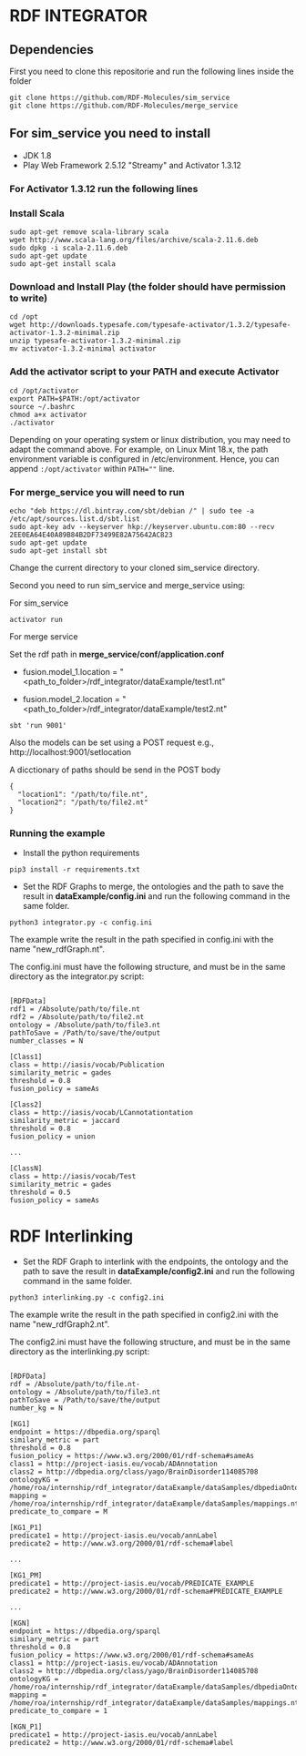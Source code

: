 # RDF INTEGRATOR

## Dependencies

First you need to clone this repositorie and run the following lines inside the folder

```
git clone https://github.com/RDF-Molecules/sim_service
git clone https://github.com/RDF-Molecules/merge_service
```

## For sim_service you need to install

* JDK 1.8
* Play Web Framework 2.5.12 "Streamy" and Activator 1.3.12

### For Activator 1.3.12 run the following lines

### Install Scala
```
sudo apt-get remove scala-library scala
wget http://www.scala-lang.org/files/archive/scala-2.11.6.deb
sudo dpkg -i scala-2.11.6.deb
sudo apt-get update
sudo apt-get install scala
```

### Download and Install Play (the folder should have permission to write)

```
cd /opt
wget http://downloads.typesafe.com/typesafe-activator/1.3.2/typesafe-activator-1.3.2-minimal.zip
unzip typesafe-activator-1.3.2-minimal.zip
mv activator-1.3.2-minimal activator
```

### Add the activator script to your PATH and execute Activator

```
cd /opt/activator
export PATH=$PATH:/opt/activator
source ~/.bashrc
chmod a+x activator
./activator
```

Depending on your operating system or linux distribution, you may need to adapt the command above. 
For example, on Linux Mint 18.x, the path environment variable is configured in /etc/environment. 
Hence, you can append ```:/opt/activator``` within ```PATH=""``` line.

### For merge_service you will need to run
```
echo "deb https://dl.bintray.com/sbt/debian /" | sudo tee -a /etc/apt/sources.list.d/sbt.list
sudo apt-key adv --keyserver hkp://keyserver.ubuntu.com:80 --recv 2EE0EA64E40A89B84B2DF73499E82A75642AC823
sudo apt-get update
sudo apt-get install sbt 
```

Change the current directory to your cloned sim_service directory.

Second you need to run sim_service and merge_service using:

For sim_service
```
activator run
```

For merge service

Set the rdf path in **merge_service/conf/application.conf**

* fusion.model_1.location = "<path_to_folder>/rdf_integrator/dataExample/test1.nt"

* fusion.model_2.location = "<path_to_folder>/rdf_integrator/dataExample/test2.nt"

```
sbt 'run 9001'
```

Also the models can be set using a POST request e.g., http://localhost:9001/setlocation

A dicctionary of paths should be send in the POST body

```
{ 
  "location1": "/path/to/file.nt",
  "location2": "/path/to/file2.nt"
}
``` 

### Running the example

* Install the python requirements

```
pip3 install -r requirements.txt
```

* Set the RDF Graphs to merge, the ontologies and the path to save the result in **dataExample/config.ini** and run the following command in the same folder.

```
python3 integrator.py -c config.ini
```

The example write the result in the path specified in config.ini with the name "new_rdfGraph.nt".

The config.ini must have the following structure, and must be in the same directory as the integrator.py script:

```

[RDFData]
rdf1 = /Absolute/path/to/file.nt
rdf2 = /Absolute/path/to/file2.nt
ontology = /Absolute/path/to/file3.nt
pathToSave = /Path/to/save/the/output
number_classes = N

[Class1]
class = http://iasis/vocab/Publication
similarity_metric = gades
threshold = 0.8
fusion_policy = sameAs

[Class2]
class = http://iasis/vocab/LCannotationtation
similarity_metric = jaccard
threshold = 0.8
fusion_policy = union

...

[ClassN]
class = http://iasis/vocab/Test
similarity_metric = gades
threshold = 0.5
fusion_policy = sameAs

```

# RDF Interlinking

* Set the RDF Graph to interlink with the endpoints, the ontology and the path to save the result in **dataExample/config2.ini** and run the following command in the same folder.

```
python3 interlinking.py -c config2.ini
```

The example write the result in the path specified in config2.ini with the name "new_rdfGraph2.nt".

The config2.ini must have the following structure, and must be in the same directory as the interlinking.py script:

```

[RDFData]
rdf = /Absolute/path/to/file.nt-
ontology = /Absolute/path/to/file3.nt
pathToSave = /Path/to/save/the/output
number_kg = N

[KG1]
endpoint = https://dbpedia.org/sparql
similary_metric = part
threshold = 0.8
fusion_policy = https://www.w3.org/2000/01/rdf-schema#sameAs
class1 = http://project-iasis.eu/vocab/ADAnnotation
class2 = http://dbpedia.org/class/yago/BrainDisorder114085708
ontologyKG = /home/roa/internship/rdf_integrator/dataExample/dataSamples/dbpediaOntologies.nt
mapping = /home/roa/internship/rdf_integrator/dataExample/dataSamples/mappings.nt
predicate_to_compare = M

[KG1_P1]
predicate1 = http://project-iasis.eu/vocab/annLabel
predicate2 = http://www.w3.org/2000/01/rdf-schema#label

...

[KG1_PM]
predicate1 = http://project-iasis.eu/vocab/PREDICATE_EXAMPLE
predicate2 = http://www.w3.org/2000/01/rdf-schema#PREDICATE_EXAMPLE

...

[KGN]
endpoint = https://dbpedia.org/sparql
similary_metric = part
threshold = 0.8
fusion_policy = https://www.w3.org/2000/01/rdf-schema#sameAs
class1 = http://project-iasis.eu/vocab/ADAnnotation
class2 = http://dbpedia.org/class/yago/BrainDisorder114085708
ontologyKG = /home/roa/internship/rdf_integrator/dataExample/dataSamples/dbpediaOntologies.nt
mapping = /home/roa/internship/rdf_integrator/dataExample/dataSamples/mappings.nt
predicate_to_compare = 1

[KGN_P1]
predicate1 = http://project-iasis.eu/vocab/annLabel
predicate2 = http://www.w3.org/2000/01/rdf-schema#label

```
